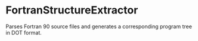# FortranStructureExtractor
Parses Fortran 90 source files and generates a corresponding program tree in DOT format.
